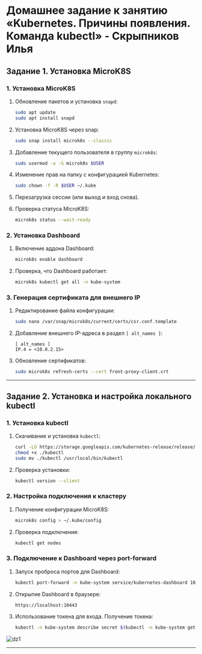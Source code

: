 # Домашнее задание к занятию «Kubernetes. Причины появления. Команда kubectl» - Скрыпников Илья

## Задание 1. Установка MicroK8S

### 1. Установка MicroK8S
1. Обновление пакетов и установка `snapd`:
   ```bash
   sudo apt update
   sudo apt install snapd
   ```

2. Установка MicroK8S через snap:
   ```bash
   sudo snap install microk8s --classic
   ```

3. Добавление текущего пользователя в группу `microk8s`:
   ```bash
   sudo usermod -a -G microk8s $USER
   ```

4. Изменение прав на папку с конфигурацией Kubernetes:
   ```bash
   sudo chown -f -R $USER ~/.kube
   ```

5. Перезагрузка сессии (или выход и вход снова).

6. Проверка статуса MicroK8S:
   ```bash
   microk8s status --wait-ready
   ```

### 2. Установка Dashboard
1. Включение аддона Dashboard:
   ```bash
   microk8s enable dashboard
   ```

2. Проверка, что Dashboard работает:
   ```bash
   microk8s kubectl get all -n kube-system
   ```

### 3. Генерация сертификата для внешнего IP
1. Редактирование файла конфигурации:
   ```bash
   sudo nano /var/snap/microk8s/current/certs/csr.conf.template
   ```

2. Добавление внешнего IP-адреса в раздел `[ alt_names ]`:
   ```
   [ alt_names ]
   IP.4 = <10.0.2.15>
   ```

3. Обновление сертификатов:
   ```bash
   sudo microk8s refresh-certs --cert front-proxy-client.crt
   ```

---

## Задание 2. Установка и настройка локального kubectl

### 1. Установка kubectl
1. Скачивание и установка `kubectl`:
   ```bash
   curl -LO https://storage.googleapis.com/kubernetes-release/release/$(curl -s https://storage.googleapis.com/kubernetes-release/release/stable.txt)/bin/linux/amd64/kubectl
   chmod +x ./kubectl
   sudo mv ./kubectl /usr/local/bin/kubectl
   ```

2. Проверка установки:
   ```bash
   kubectl version --client
   ```

### 2. Настройка подключения к кластеру
1. Получение конфигурации MicroK8S:
   ```bash
   microk8s config > ~/.kube/config
   ```

2. Проверка подключения:
   ```bash
   kubectl get nodes
   ```

### 3. Подключение к Dashboard через port-forward
1. Запуск проброса портов для Dashboard:
   ```bash
   kubectl port-forward -n kube-system service/kubernetes-dashboard 10443:443
   ```

2. Открытие Dashboard в браузере:
   ```
   https://localhost:10443
   ```

3. Использование токена для входа. Получение токена:
   ```bash
   kubectl -n kube-system describe secret $(kubectl -n kube-system get secret | grep default-token | awk '{print $1}')
   ```
![dz1](https://github.com/user-attachments/assets/2b522b02-f267-4464-b5ca-236cca9cdf8c)

---


